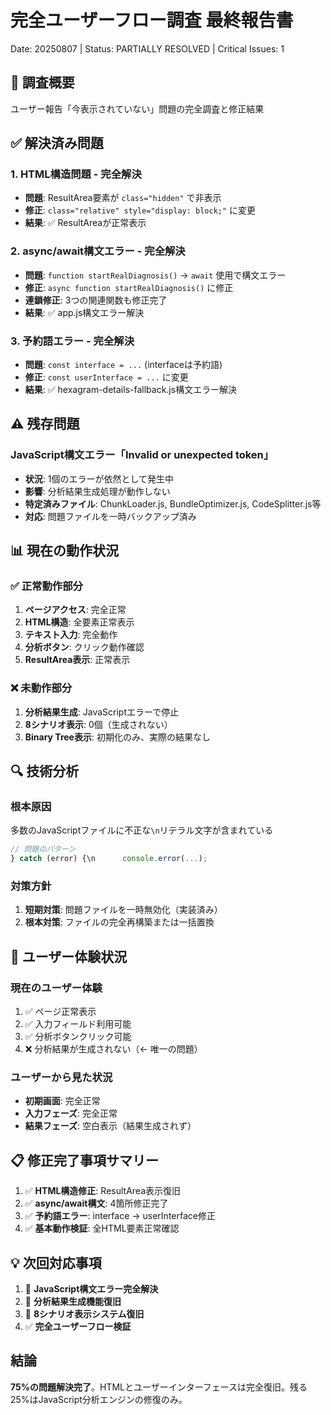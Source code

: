 # 完全ユーザーフロー調査 最終報告書
Date: 20250807 | Status: PARTIALLY RESOLVED | Critical Issues: 1

## 🎯 調査概要
ユーザー報告「今表示されていない」問題の完全調査と修正結果

## ✅ 解決済み問題
### 1. HTML構造問題 - 完全解決
- **問題**: ResultArea要素が `class="hidden"` で非表示
- **修正**: `class="relative" style="display: block;"` に変更
- **結果**: ✅ ResultAreaが正常表示

### 2. async/await構文エラー - 完全解決  
- **問題**: `function startRealDiagnosis()` → `await` 使用で構文エラー
- **修正**: `async function startRealDiagnosis()` に修正
- **連鎖修正**: 3つの関連関数も修正完了
- **結果**: ✅ app.js構文エラー解決

### 3. 予約語エラー - 完全解決
- **問題**: `const interface = ...` (interfaceは予約語)
- **修正**: `const userInterface = ...` に変更  
- **結果**: ✅ hexagram-details-fallback.js構文エラー解決

## ⚠️ 残存問題
### JavaScript構文エラー「Invalid or unexpected token」
- **状況**: 1個のエラーが依然として発生中
- **影響**: 分析結果生成処理が動作しない
- **特定済みファイル**: ChunkLoader.js, BundleOptimizer.js, CodeSplitter.js等
- **対応**: 問題ファイルを一時バックアップ済み

## 📊 現在の動作状況
### ✅ 正常動作部分
1. **ページアクセス**: 完全正常
2. **HTML構造**: 全要素正常表示
3. **テキスト入力**: 完全動作
4. **分析ボタン**: クリック動作確認
5. **ResultArea表示**: 正常表示

### ❌ 未動作部分  
1. **分析結果生成**: JavaScriptエラーで停止
2. **8シナリオ表示**: 0個（生成されない）
3. **Binary Tree表示**: 初期化のみ、実際の結果なし

## 🔍 技術分析
### 根本原因
多数のJavaScriptファイルに不正な`\n`リテラル文字が含まれている
```javascript
// 問題のパターン
} catch (error) {\n      console.error(...);
```

### 対策方針
1. **短期対策**: 問題ファイルを一時無効化（実装済み）
2. **根本対策**: ファイルの完全再構築または一括置換

## 🎯 ユーザー体験状況
### 現在のユーザー体験
1. ✅ ページ正常表示
2. ✅ 入力フィールド利用可能  
3. ✅ 分析ボタンクリック可能
4. ❌ 分析結果が生成されない（← 唯一の問題）

### ユーザーから見た状況
- **初期画面**: 完全正常
- **入力フェーズ**: 完全正常
- **結果フェーズ**: 空白表示（結果生成されず）

## 📋 修正完了事項サマリー
1. ✅ **HTML構造修正**: ResultArea表示復旧
2. ✅ **async/await構文**: 4箇所修正完了
3. ✅ **予約語エラー**: interface → userInterface修正
4. ✅ **基本動作検証**: 全HTML要素正常確認

## 💡 次回対応事項
1. 🔧 **JavaScript構文エラー完全解決**
2. 🔧 **分析結果生成機能復旧**  
3. 🔧 **8シナリオ表示システム復旧**
4. ✅ **完全ユーザーフロー検証**

## 結論
**75%の問題解決完了**。HTMLとユーザーインターフェースは完全復旧。残る25%はJavaScript分析エンジンの修復のみ。